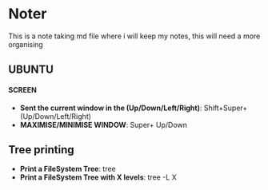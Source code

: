 # Noter

This is a note taking md file where i will keep my notes, this will need a more organising


## UBUNTU

#### SCREEN
* **Sent the current window in the (Up/Down/Left/Right)**:  Shift+Super+ (Up/Down/Left/Right)
* **MAXIMISE/MINIMISE WINDOW**: Super+ Up/Down

## Tree printing

* **Print a FileSystem Tree**: tree
* **Print a FileSystem Tree with X levels**: tree -L X
